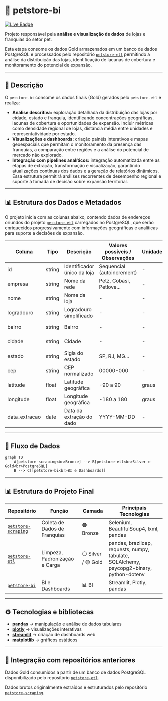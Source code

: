 # 🐾 petstore-bi
[![Live Badge](https://img.shields.io/badge/-Live-2B5482?style=flat-square&logo=streamlit&logoColor=fff)](https://bi-petstore.streamlit.app/)


Projeto responsável pela **análise e visualização de dados** de lojas e franquias do setor pet.

Esta etapa consome os dados Gold armazenados em um banco de dados PostgreSQL e processados pelo repositório [`petstore-etl`](https://github.com/rafa-trindade/petstore-etl) permitindo a análise da distribuição das lojas, identificação de lacunas de cobertura e monitoramento do potencial de expansão.

---

## 📌 Descrição

O `petstore-bi` consome os dados finais (Gold) gerados pelo `petstore-etl` e realiza:

* **Análise descritiva:** exploração detalhada da distribuição das lojas por cidade, estado e franquia, identificando concentrações geográficas, lacunas de cobertura e oportunidades de expansão. Incluir métricas como densidade regional de lojas, distância média entre unidades e representatividade por estado.
* **Visualizações e dashboards:** criação painéis interativos e mapas geoespaciais que permitam o monitoramento da presença das franquias, a comparação entre regiões e a análise do potencial de mercado não explorado.
* **Integração com pipelines analíticos:** integração automatizada entre as etapas de extração, transformação e visualização, garantindo atualizações contínuas dos dados e a geração de relatórios dinâmicos. Essa estrutura permitirá análises recorrentes de desempenho regional e suporte à tomada de decisão sobre expansão territorial.

---

## 📊 Estrutura dos Dados e Metadados

O projeto inicia com as colunas abaixo, contendo dados  de endereços oriundos do projeto [`petstore-etl`](https://github.com/rafa-trindade/petstore-etl) carregados no PostgreSQL, que serão enriquecidos progressivamente com informações geográficas e analíticas para suporte a decisões de expansão.

| Coluna        | Tipo   | Descrição                   | Valores possíveis / Observações | Unidade | Camada          | Origem      | Última Atualização |
| ------------- | ------ | --------------------------- | ------------------------------- | ------- | --------------- | ----------- | ------------------ |
| id            | string | Identificador único da loja | Sequencial (autoincrement)      | -       | Silver / Gold   | PostgreSQL  | 2025-10-06         |
| empresa       | string | Nome da rede                | Petz, Cobasi, Petlove...        | -       | Silver / Gold   | PostgreSQL  | 2025-10-06         |
| nome          | string | Nome da loja                | -                               | -       | Silver / Gold   | PostgreSQL  | 2025-10-06         |
| logradouro    | string | Logradouro simplificado     | -                               | -       | Silver / Gold   | PostgreSQL  | 2025-10-06         |
| bairro        | string | Bairro                      | -                               | -       | Silver / Gold   | PostgreSQL  | 2025-10-06         |
| cidade        | string | Cidade                      | -                               | -       | Silver / Gold   | PostgreSQL  | 2025-10-06         |
| estado        | string | Sigla do estado             | SP, RJ, MG...                   | -       | Silver / Gold   | PostgreSQL  | 2025-10-06         |
| cep           | string | CEP normalizado             | 00000-000                       | -       | Silver / Gold   | PostgreSQL  | 2025-10-06         |
| latitude      | float  | Latitude geográfica         | -90 a 90                        | graus   | Silver / Gold   | PostgreSQL  | 2025-10-06         |
| longitude     | float  | Longitude geográfica        | -180 a 180                      | graus   | Silver / Gold   | PostgreSQL  | 2025-10-06         |
| data_extracao | date   | Data da extração do dado    | YYYY-MM-DD                      | -       | Silver / Gold   | PostgreSQL  | 2025-10-06         |

---

## 🧩 Fluxo de Dados

```mermaid
graph TD
    A[petstore-scraping<br>Bronze] --> B[petstore-etl<br>Silver e Gold<br>PostgreSQL]
    B --> C[[petstore-bi<br>BI e Dashboards]]
```

---

## 📊 Estrutura do Projeto Final

| Repositório | Função | Camada | Principais Tecnologias |
| ----------------- | ----------------------------- | ------------------ | -------------------------------------- |
| [`petstore-scraping`](https://github.com/rafa-trindade/petstore-scraping) | Coleta de Dados de Franquias | 🟤 Bronze | Selenium, BeautifulSoup4, lxml, pandas |
| [`petstore-etl`](https://github.com/rafa-trindade/petstore-etl) | Limpeza, Padronização e Carga | ⚪ Silver / 🟡 Gold | pandas, brazilcep, requests, numpy, tabulate, SQLAlchemy, psycopg2-binary, python-dotenv |
| [`petstore-bi`](https://github.com/rafa-trindade/petstore-bi) | BI e Dashboards | 📊 BI | Streamlit, Plotly, pandas |

---

## ⚙️ Tecnologias e bibliotecas

* [**pandas**](https://pypi.org/project/pandas/) → manipulação e análise de dados tabulares
* [**plotly**](https://pypi.org/project/plotly/) → visualizações interativas
* [**streamlit**](https://pypi.org/project/streamlit/) → criação de dashboards web
* [**matplotlib**](https://pypi.org/project/matplotlib/) → gráficos estáticos

---

## 🔗 Integração com repositórios anteriores

Dados Gold consumidos a partir de um banco de dados PostgreSQL disponibilizado pelo repositório [`petstore-etl`](https://github.com/rafa-trindade/petstore-etl).

Dados brutos originalmente extraídos e estruturados pelo repositório [`petstore-scraping`](https://github.com/rafa-trindade/petstore-scraping).

